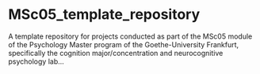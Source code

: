 # MSc05_template_repository
A template repository for projects conducted as part of the MSc05 module of the Psychology Master program of the Goethe-University Frankfurt, specifically the cognition major/concentration and neurocognitive psychology lab...
